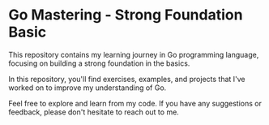 # Go Mastering - Strong Foundation Basic

This repository contains my learning journey in Go programming language, focusing on building a strong foundation in the basics.

In this repository, you'll find exercises, examples, and projects that I've worked on to improve my understanding of Go.

Feel free to explore and learn from my code. If you have any suggestions or feedback, please don't hesitate to reach out to me.
